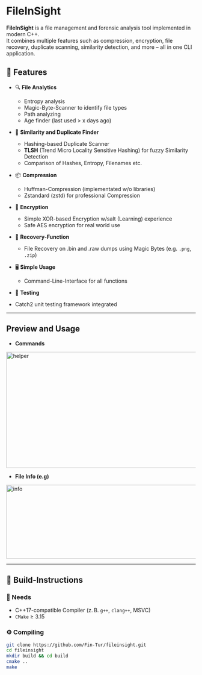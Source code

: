 # FileInSight

**FileInSight** is a file management and forensic analysis tool implemented in modern C++.  
It combines multiple features such as compression, encryption, file recovery, duplicate scanning, similarity detection, and more – all in one CLI application.

## 🔧 Features

- 🔍 **File Analytics**
    - Entropy analysis
    - Magic-Byte-Scanner to identify file types
    - Path analyzing
    - Age finder (last used > x days ago)

- 🧠 **Similarity and Duplicate Finder**
    - Hashing-based Duplicate Scanner
    - **TLSH** (Trend Micro Locality Sensitive Hashing) for fuzzy Similarity Detection
    - Comparison of Hashes, Entropy, Filenames etc.

- 📦 **Compression**
    - Huffman-Compression (implementated w/o libraries)
    - Zstandard (zstd) for professional Compression

- 🔐 **Encryption**
    - Simple XOR-based Encryption w/salt (Learning) experience
    - Safe AES encryption for real world use

- 🧰 **Recovery-Function**
    - File Recovery on .bin and .raw dumps using Magic Bytes (e.g. `.png`, `.zip`)

- 🖥 **Simple Usage**
    - Command-Line-Interface for all functions

- 🧪 **Testing**
- Catch2 unit testing framework integrated

---

## Preview and Usage

- **Commands**

<img width="962" height="308" alt="helper" src="https://github.com/user-attachments/assets/8db38112-6ca8-4998-be2a-894ff61d14d8" />

- **File Info (e.g)**

<img width="1030" height="196" alt="info" src="https://github.com/user-attachments/assets/f050fa75-aa9c-4305-b50e-bbd35e1c8f78" />


---

## 🚀 Build-Instructions

### 🔨 Needs

- C++17-compatible Compiler (z. B. `g++`, `clang++`, MSVC)
- `CMake` ≥ 3.15

### ⚙️ Compiling

```bash
git clone https://github.com/Fin-Tur/fileinsight.git
cd fileinsight
mkdir build && cd build
cmake ..
make